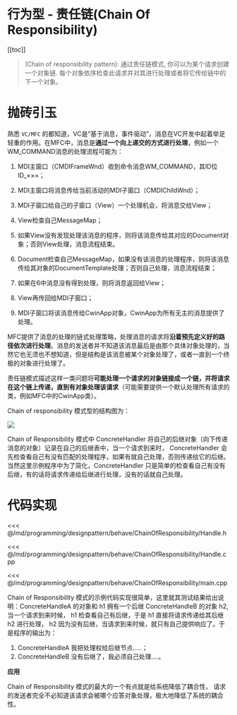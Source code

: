 # 行为型 - 责任链(Chain Of Responsibility)

​[[toc]]

> (Chain of responsibility pattern): 通过责任链模式, 你可以为某个请求创建一个对象链. 每个对象依序检查此请求并对其进行处理或者将它传给链中的下一个对象。

# 抛砖引玉

熟悉 `VC/MFC` 的都知道，VC是“基于消息，事件驱动”，消息在VC开发中起着举足轻重的作用。在MFC中，消息是**通过一个向上递交的方式进行处理**，例如一个WM_COMMAND消息的处理流程可能为：

1. MDI主窗口（CMDIFrameWnd）收到命令消息WM_COMMAND，其ID位ID_×××；

2. MDI主窗口将消息传给当前活动的MDI子窗口（CMDIChildWnd）；

3. MDI子窗口给自己的子窗口（View）一个处理机会，将消息交给View；

4. View检查自己MessageMap；

5. 如果View没有发现处理该消息的程序，则将该消息传给其对应的Document对象；否则View处理，消息流程结束。

6. Document检查自己MessageMap，如果没有该消息的处理程序，则将该消息传给其对象的DocumentTemplate处理；否则自己处理，消息流程结束；

7. 如果在6中消息没有得到处理，则将消息返回给View；

8. View再传回给MDI子窗口；

9. MDI子窗口将该消息传给CwinApp对象，CwinApp为所有无主的消息提供了处理。

MFC提供了消息的处理的链式处理策略，处理消息的请求将**沿着预先定义好的路径依次进行处理**。消息的发送者并不知道该消息最后是由那个具体对象处理的，当然它也无须也不想知道，但是结构是该消息被某个对象处理了，或者一直到一个终极的对象进行处理了。

责任链模式描述这样一类问题将**可能处理一个请求的对象链接成一个链，并将请求在这个链上传递，直到有对象处理该请求**（可能需要提供一个默认处理所有请求的类，例如MFC中的CwinApp类）。

Chain of responsibility 模式型的结构图为：

![](_images/programming/designpattern/behave/ChainOfResponsibility.png)

Chain of Responsibility 模式中 ConcreteHandler 将自己的后继对象（向下传递消息的对象）记录在自己的后继表中，当一个请求到来时， ConcreteHandler 会先检查看自己有没有匹配的处理程序，如果有就自己处理，否则传递给它的后继。当然这里示例程序中为了简化，ConcreteHandler 只是简单的检查看自己有没有后继，有的话将请求传递给后继进行处理，没有的话就自己处理。

# 代码实现

<<< @/md/programming/designpattern/behave/ChainOfResponsibility/Handle.h

<<< @/md/programming/designpattern/behave/ChainOfResponsibility/Handle.cpp

<<< @/md/programming/designpattern/behave/ChainOfResponsibility/main.cpp

Chain of Responsibility 模式的示例代码实现很简单，这里就其测试结果给出说明：ConcreteHandleA 的对象和 h1 拥有一个后继 ConcreteHandleB 的对象 h2,当一个请求到来时候， h1 检查看自己有后继，于是 h1 直接将请求传递给其后继 h2 进行处理， h2 因为没有后继，当请求到来时候，就只有自己提供响应了。于是程序的输出为：

1. ConcreteHandleA 我把处理权给后继节点.....；
2. ConcreteHandleB 没有后继了，我必须自己处理....。

**应用**

Chain of Responsibility 模式的最大的一个有点就是给系统降低了耦合性， 请求的发送者完全不必知道该请求会被哪个应答对象处理，极大地降低了系统的耦合性。
